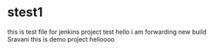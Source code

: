 # stest1
this is test file for jenkins project 
test 
hello i am forwarding new build 
Sravani this is demo project 
helloooo
